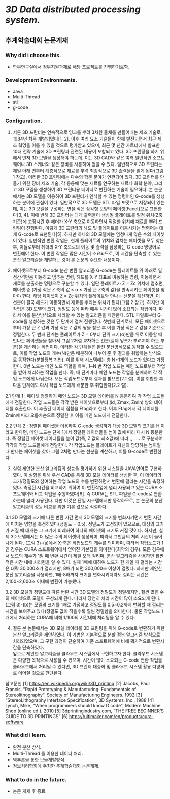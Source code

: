 # *3D Data distributed processing system.*
## 추계학술대회 논문게재

### Why did i choose this.
- 학부연구실에서 정부지원과제로 해당 프로젝트를 진행하기로함. 

### Development Environments.
- Java
- Multi-Thread
- stl
- g-code

### Configuration.


1. 서론
   3D 프린터는 연속적으로 잉크를 뿌려 3차원 물체를 만들어내는 제조 기술로, 1984년 처음 개발되었다[1, 2]. 이후 여러 요소 기술들이 함께 발전되면서 최근 제조 혁명을 이룰 수 있을 것으로 평가받고 있으며, 최근 몇 년간 가트너에서 발표한 10대 전략 기술에 3D 프린팅과 관련된 내용이 포함되고 있다. 3D 프린팅을 하기 위해서 먼저 3D 모델을 생성해야 하는데, 이는 3D CAD와 같은 여러 일반적인 소프트웨어나 3D 스캐너와 같은 장비를 사용하여 얻을 수 있다. 일반적으로 3D 프린터는 제일 아래 면부터 계층적으로 재료를 뿌려 최종적으로 3D 출력물을 얻게 된다(그림 1 참고). 이러한 3D 프린팅에는 다수의 학문 분야가 연관되어 있다. 3D 프린터를 만들기 위한 장비 제조 기술, 각 응용에 맞는 재료를 연구하는 재료나 화학 분야, 그리고 3D 모델을 생성하여 3D 프린터용 데이터로 변환하는 기술이 필요하다. 본 논문에서는 3D 모델을 이용하여 3D 프린터가 인식할 수 있는 명령어인 G-code를 생성하는 분야에 관심이 있다. 
   일반적으로 3D 모델은 STL 파일 포맷으로 저장되어 있는데, 이는 3D 모델을 구성하는 면을 작은 삼각형 모양의 페이셋(Facet)으로 표현한다[3, 4]. 이에 반해 3D 프린터는 대개 출력물이 생성될 플레이트를 일정 위치(Z축 기준)에 고정시킨 후 헤더가 X-Y 축으로 이동하면서 적절한 위치에 재료를 뿌려 프린팅이 진행된다. 이렇게 3D 프린터의 헤드 및 플레이트를 이동시키는 명령어는 대개 G-code로 표현된다[5]. 하지만 하나의 3D 모델에는 엄청나게 많은 수의 페이셋이 있다. 일반적인 변환 작업은, 현재 플레이트의 위치와 겹치는 페이셋을 모두 찾은 후, 이들로부터 헤더의 X-Y 축으로의 이동 및 출력을 담당하는 G-code 명령어로 변환해야 한다. 이 변환 작업은 많은 시간이 소요되므로, 이 시간을 단축할 수 있는 분산 알고리즘을 개발하는 것이 본 논문의 주요한 내용이다. 

2. 페이셋으로부터 G-code 분산 변환 알고리즘
    G-code는 플레이트를 위‧아래로 일정간격만큼 이동하고 멈추는 명령, 헤드를 X-Y 좌표로 이동하는 명령, 이동하면서 재료를 분출하는 명령으로 구분할 수 있다. 일단 플레이트가 Z = Zc 위치에 멈추면, 페이셋 중 (가장 작은 Z 축의 값 ≤ α ≤ 가장 큰 Z축의 값)을 만족시키는 페이셋을 찾아야 한다. 해당 페이셋이 Z = Zc 위치의 플레이트와 만나는 선분을 계산하면, 이 선분이 결국 헤드가 이동하면서 재료를 뿌리는 위치가 된다(그림 2 참고). 하지만 이 작업은 3D 모델의 크기, 정밀도 등에 따라 매우 시간이 많이 소요되는 작업이다. 따라서 이를 분산방식으로 처리할 수 있는 알고리즘을 제안한다. 
   STL 파일로부터 G-code를 생성하는 것은 두 단계에 걸쳐 진행된다. 첫번째 단계로서, 모든 페이셋으로부터 가장 큰 Z 값과 가장 작은 Z 값의 쌍을 찾은 후 이를 가장 작은 Z 값을 기준으로 정렬한다. 두 번째 단계는 플레이트가 Z = 0부터 단위 크기(α)만큼 위로 이동할 때 만나는 페이셋들을 찾아서 그림 2처럼 교차하는 선분(실제 잉크가 뿌려져야 하는 부분)을 계산하는 작업이다. 이러한 각 단계들은 완전 분산방식으로 동작할 수 있으므로, 이를 작업 노드의 개수(N)만큼 배분하여 나누어 준 후 결과를 취합하는 방식으로 동작한다(분할정복 기법). 이를 위해 시스템에는 총 N+1개의 노드가 있다고 가정한다. 0번 노드는 메인 노드 역할을 하며, 1~N 번 작업 노드는 메인 노드로부터 작업을 받아 처리하는 작업을 한다. 즉, 매 단계마다 메인 노드는 작업을 분배하여 각 작업 노드에게 나눠준다. 모든 작업노드로부터 결과를 받으면(2.1 절), 이를 취합한 후 다음 단계에도 다시 작업 노드에게 배분한 후 취합한다(2.2 절). 

2.1 단계 1 : 페이셋 정렬하기 
   메인 노드는 3D 모델 데이터를 N 등분하여 각 작업 노드들에게 전달한다. 작업 노드들은 각각 받은 페이셋으로부터 (id, Zmax, Zmin) 쌍의 데이터를 추출한다. 이 추출된 데이터 집합을 Ftag라고 한다. 이후 Ftag에서 각 데이터를 Zmin에 따라 오름차순으로 정렬한 후 이를 메인 노드에게 전달한다.

2.2 단계 2 : 정렬된 페이셋을 이용하여 G-code 생성하기
   대상 3D 모델의 크기를 H 이라고 한다면, 메인 노드는 단계 1에서 정렬된 데이터들을 높이 값에 따라 다시 N 등분한다. 즉 정렬된 페이셋 데이터들을 높이 값(즉, Z 값의 최소값)에 따라 ,, . . . 로 구분하여 각각의 작업 노드들에게 전달한다. 각 작업노드는 플레이트가 자신의 담당하는 높이일 때 만나는 페이셋을 찾아 그림 2처럼 만나는 선분을 계산하고, 이를 G-code로 변환한다. 

3. 실험
   제안한 분산 알고리즘의 성능을 평가하기 위한 시스템을 JAVA언어로 구현하였다. 이 실험을 위해 우선 CAD를 통해 3D 모델 데이터를 생성한 후, 이 데이터의 크기/정밀도와 참여하는 작업 노드의 수를 변환하면서 변환에 걸리는 시간을 측정하였다. 측정된 시간을 비교하기 위하여 이 변환작업에 널리 사용되고 있는 CURA 소프트웨어와 비교 작업을 수행하였다[6]. 즉 CURA는 STL 파일을 G-code로 변환하는데 널리 사용된다. 다만 이것은 단일 시스템에서만 동작하므로, 본 논문의 분산 알고리즘의 성능 비교를 위한 기본 값으로 적절하다. 

3.1 3D 모델의 크기에 따른 변환 시간
   먼저 3D 모델의 크기를 변화시키면서 변환 시간에 미치는 영향을 측정하였다(정밀도 = 0.5). 정밀도가 고정되어 있으므로, 대상의 크기가 커질 때 대개는 그 크기에 비례하여 하나의 페이셋의 크기도 커질 것이다. 하지만, 실제 3D 모델에서는 더 많은 수의 페이셋이 생성되며, 따라서 그만큼의 처리 시간이 늘어나게 된다. (그림 3)-(a)에서 X-축은 작업노드의 개수를 의미하며, 따라서 작업노드가 1인 경우는 CURA 소프트웨어에서 얻어진 기본값을 의미한다(최악의 경우). 모든 경우에서 노드의 개수가 1일 때 변환 시간이 제일 오래 걸리며, 분산 알고리즘을 사용하면 훨씬 적은 시간 내에 처리됨을 알 수 있다. 실제 1배에 대하여 노드가 한 개일 때 걸리는 시간은 대략 30,000초가 걸리지만, 8배가 되면 300,000초 이상이 걸렸다. 하지만 제안한 분산 알고리즘을 사용하면, 1배-8배까지 크기를 변화시키더라도 걸리는 시간은 2,100~2,600초 이내에 변환이 가능했다. 

3.2 3D 모델의 정밀도에 따른 변환 시간
   3D 모델의 정밀도가 정밀해지면, 훨씬 많은 수의 페이셋으로 모델이 구성되게 된다. 따라서 당연히 처리 시간이 많이 소요되게 된다. (그림 3)-(b)는 모델의 크기를 1배로 가정하고 정밀도를 0.5~0.2까지 변화할 때 걸리는 시간을 보여주고 있다(정밀도 값이 작을수록 훨씬 정밀함을 의미한다). 물론 작업노드 1개에서 처리하는 CURA에 비해 1/100의 시간내에 처리됨을 알 수 있다. 

4. 결론
   본 논문에서는 3D 모델 데이터를 3D 프린팅을 위해 G-code로 변환하기 위한 분산 알고리즘을 제안하였다. 이 기법은 기본적으로 분할 정복 알고리즘 방식으로 처리되었으며, 그 구현 과정이 단순하여 기존 소프트웨어에 비해 획기적으로 변환시간을 단축하였다.  
   앞으로 제안한 알고리즘을 클라우드 시스템에서 구현하고자 한다. 클라우드 시스템은 다양한 목적으로 사용될 수 있으며, 시간이 많이 소요되는 G-code 변환 작업을 클라우드에서 처리될 수 있다면, 3D 프린터 대중화 및 클라우드 시스템 활용 다양화로 이어질 것으로 판단된다. 

참고문헌
[1] https://en.wikipedia.org/wiki/3D_printing
[2] Jacobs, Paul Francis, "Rapid Prototyping & Manufacturing: Fundamentals of Stereolithography". Society of Manufacturing Engineers. 1992
[3] “StereoLithography Interface Specification”, 3D Systems, Inc., 1988
[4] Lynch, Mike, "When programmers should know G code", Modern Machine Shop (online ed.), 2010 
[5] 3dprintingindustry.com, “THE FREE BEGINNER’S GUIDE TO 3D PRINTINGS”
[6] https://ultimaker.com/en/products/cura-software

### What did i learn.
 - 완전 분산 방식.
 - Multi-Thread 를 이용한 데이터 처리.
 - 역추론을 통한 모듈개발방식.  
 - 정보처리학회에 주최한 추계학술대회 논문게제.
### What to do in the future.
 - 논문 게재 후 종료.
